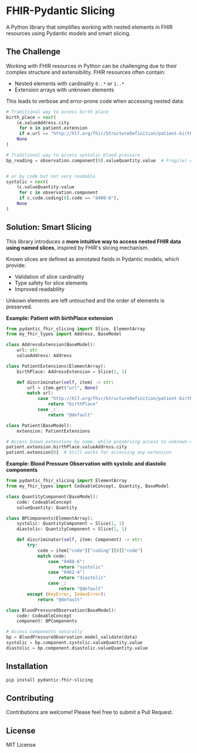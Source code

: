 # FHIR-Pydantic Slicing

A Python library that simplifies working with nested elements in FHIR resources using Pydantic models and smart slicing.

## The Challenge

Working with FHIR resources in Python can be challenging due to their complex structure and extensibility. FHIR resources often contain:
- Nested elements with cardinality `0..*` or `1..*`
- Extension arrays with unknown elements

This leads to verbose and error-prone code when accessing nested data:

```python
# Traditional way to access birth place
birth_place = next(
    (e.valueAddress.city
     for e in patient.extension
     if e.url == "http://hl7.org/fhir/StructureDefinition/patient-birthPlace"),
    None
)
```

```python
# Traditional way to access systolic blood pressure
bp_reading = observation.component[0].valueQuantity.value  # Fragile! Assumes systolic is first
```

```python

# or by code but not very readable
systolic = next(
    (c.valueQuantity.value
     for c in observation.component
     if c.code.coding[0].code == "8480-6"),
    None
)
```

## Solution: Smart Slicing

This library introduces a __more intuitive way to access nested FHIR data using named slices__, inspired by FHIR's slicing mechanism.

Known slices are defined as annotated fields in Pydantic models, which provide:
- Validation of slice cardinality
- Type safety for slice elements
- Improved readability

Unkown elements are left untouched and the order of elements is preserved.

**Example: Patient with birthPlace extension**

```python
from pydantic_fhir_slicing import Slice, ElementArray
from my_fhir_types import Address, BaseModel

class AddressExtension(BaseModel):
    url: str
    valueAddress: Address

class PatientExtensions(ElementArray):
    birthPlace: AddressExtension = Slice(1, 1)

    def discriminator(self, item) -> str:
        url = item.get("url", None)
        match url:
            case "http://hl7.org/fhir/StructureDefinition/patient-birthPlace":
                return "birthPlace"
            case _:
                return "@default"

class Patient(BaseModel):
    extension: PatientExtensions

# Access known extensions by name, while preserving access to unknown ones
patient.extension.birthPlace.valueAddress.city
patient.extension[0]  # Still works for accessing any extension

```

**Example: Blood Pressure Observation with systolic and diastolic components**

```python
from pydantic_fhir_slicing import ElementArray
from my_fhir_types import CodeableConcept, Quantity, BaseModel

class QuantityComponent(BaseModel):
    code: CodeableConcept
    valueQuantity: Quantity

class BPComponents(ElementArray):
    systolic: QuantityComponent = Slice(1, 1)
    diastolic: QuantityComponent = Slice(1, 1)

    def discriminator(self, item: Component) -> str:
        try:
            code = item["code"]["coding"][0]["code"]
            match code:
                case "8480-6":
                    return "systolic"
                case "8462-4":
                    return "diastolic"
                case _:
                    return "@default"
        except (KeyError, IndexError):
            return "@default"

class BloodPressureObservation(BaseModel):
    code: CodeableConcept
    component: BPComponents

# Access components naturally
bp = BloodPressureObservation.model_validate(data)
systolic = bp.component.systolic.valueQuantity.value
diastolic = bp.component.diastolic.valueQuantity.value

```

## Installation

```bash
pip install pydantic-fhir-slicing
```

## Contributing

Contributions are welcome! Please feel free to submit a Pull Request.

## License

MIT License
